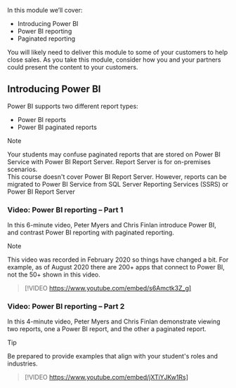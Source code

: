 In this module we’ll cover:
- Introducing Power BI
- Power BI reporting
- Paginated reporting


You will likely need to deliver this module to some of your customers to help close sales. As you take this module, consider how you and your partners could present the content to your customers. 

## Introducing Power BI
Power BI supports two different report types:
- Power BI reports
- Power BI paginated reports

> [!NOTE]
> Your students may confuse paginated reports that are stored on Power BI Service with Power BI Report Server. Report Server is for on-premises scenarios.  
> This course doesn't cover Power BI Report Server. However, reports can be migrated to Power BI Service from SQL Server Reporting Services (SSRS) or Power BI Report Server

### Video: Power BI reporting – Part 1

In this 6-minute video, Peter Myers and Chris Finlan introduce Power BI, and contrast Power BI reporting with paginated reporting.

> [!NOTE]
> This video was recorded in February 2020 so things have changed a bit. For example, as of August 2020 there are 200+ apps that connect to Power BI, not the 50+ shown in this video.

> [!VIDEO https://www.youtube.com/embed/s6Amctk3Z_g] 

### Video: Power BI reporting – Part 2

In this 4-minute video, Peter Myers and Chris Finlan demonstrate viewing two reports, one a Power BI report, and the other a paginated report.

> [!TIP]
> Be prepared to provide examples that align with your student's roles and industries.

> [!VIDEO https://www.youtube.com/embed/jXTiYJKw1Rs] 